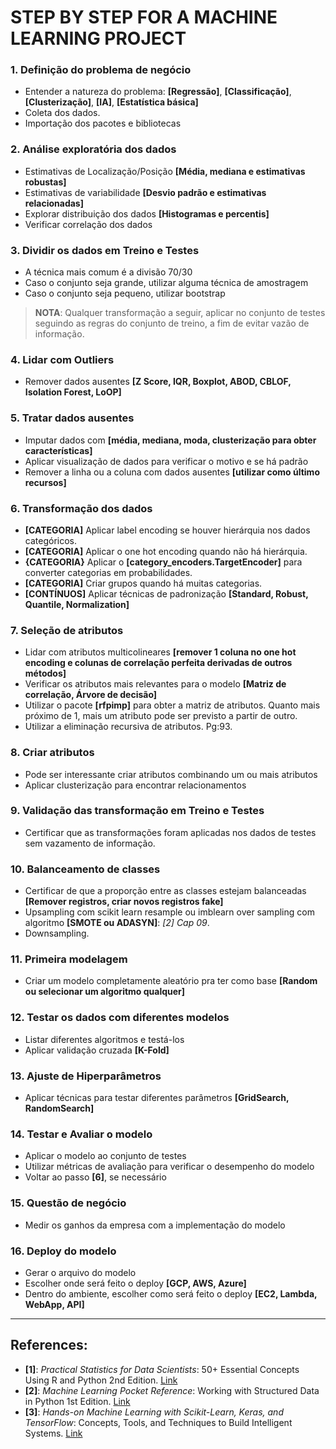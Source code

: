 # STEP BY STEP FOR A MACHINE LEARNING PROJECT

### **1. Definição do problema de negócio**
* Entender a natureza do problema: **[Regressão]**, **[Classificação]**, **[Clusterização]**, **[IA]**, **[Estatística básica]**
* Coleta dos dados.
* Importação dos pacotes e bibliotecas

### **2. Análise exploratória dos dados**
* Estimativas de Localização/Posição **[Média, mediana e estimativas robustas]**
* Estimativas de variabilidade **[Desvio padrão e estimativas relacionadas]**
* Explorar distribuição dos dados **[Histogramas e percentis]**
* Verificar correlação dos dados
	
### **3. Dividir os dados em Treino e Testes**
* A técnica mais comum é a divisão 70/30
* Caso o conjunto seja grande, utilizar alguma técnica de amostragem
* Caso o conjunto seja pequeno, utilizar bootstrap
> **NOTA**: Qualquer transformação a seguir, aplicar no conjunto de testes seguindo as regras do conjunto de treino, a fim de evitar vazão de informação.

### **4. Lidar com Outliers**
* Remover dados ausentes **[Z Score, IQR, Boxplot, ABOD, CBLOF, Isolation Forest, LoOP]**

### **5. Tratar dados ausentes**
* Imputar dados com **[média, mediana, moda, clusterização para obter características]**
* Aplicar visualização de dados para verificar o motivo e se há padrão
* Remover a linha ou a coluna com dados ausentes **[utilizar como último recursos]**

### **6. Transformação dos dados**
* **[CATEGORIA]** Aplicar label encoding se houver hierárquia nos dados categóricos.
* **[CATEGORIA]** Aplicar o one hot encoding quando não há hierárquia.
* **{CATEGORIA}** Aplicar o **[category_encoders.TargetEncoder]** para converter categorias em probabilidades.
* **[CATEGORIA]** Criar grupos quando há muitas categorias.
* **[CONTÍNUOS]** Aplicar técnicas de padronização **[Standard, Robust, Quantile, Normalization]**

### **7. Seleção de atributos**
* Lidar com atributos multicolineares **[remover 1 coluna no one hot encoding e colunas de correlação perfeita derivadas de outros métodos]**
* Verificar os atributos mais relevantes para o modelo **[Matriz de correlação, Árvore de decisão]**
* Utilizar o pacote **[rfpimp]** para obter a matriz de atributos. Quanto mais próximo de 1, mais um atributo pode ser previsto a partir de outro.
* Utilizar a eliminação recursiva de atributos. Pg:93.

### **8. Criar atributos**
* Pode ser interessante criar atributos combinando um ou mais atributos
* Aplicar clusterização para encontrar relacionamentos
	
### **9. Validação das transformação em Treino e Testes**
* Certificar que as transformações foram aplicadas nos dados de testes sem vazamento de informação.
	
### **10. Balanceamento de classes**
* Certificar de que a proporção entre as classes estejam balanceadas **[Remover registros, criar novos registros fake]**
* Upsampling com scikit learn resample ou imblearn over sampling com algoritmo **[SMOTE ou ADASYN]**: *[2] Cap 09*.
* Downsampling.
	
### **11. Primeira modelagem**
* Criar um modelo completamente aleatório pra ter como base **[Random ou selecionar um algoritmo qualquer]**
	
### **12. Testar os dados com diferentes modelos**
* Listar diferentes algoritmos e testá-los
* Aplicar validação cruzada **[K-Fold]**
	
### **13. Ajuste de Hiperparâmetros**
* Aplicar técnicas para testar diferentes parâmetros **[GridSearch, RandomSearch]**
	
### **14. Testar e Avaliar o modelo**
* Aplicar o modelo ao conjunto de testes
* Utilizar métricas de avaliação para verificar o desempenho do modelo
* Voltar ao passo **[6]**, se necessário
	
### **15. Questão de negócio**
* Medir os ganhos da empresa com a implementação do modelo
	
### **16. Deploy do modelo**
* Gerar o arquivo do modelo
* Escolher onde será feito o deploy **[GCP, AWS, Azure]**
* Dentro do ambiente, escolher como será feito o deploy **[EC2, Lambda, WebApp, API]**

---

## References:
* **[1]**: *Practical Statistics for Data Scientists*: 50+ Essential Concepts Using R and Python 2nd Edition. [Link](https://www.amazon.com/Practical-Statistics-Data-Scientists-Essential/dp/149207294X)
* **[2]**: *Machine Learning Pocket Reference*: Working with Structured Data in Python 1st Edition. [Link](https://www.amazon.com/Machine-Learning-Pocket-Reference-Structured/dp/1492047546)
* **[3]**: *Hands-on Machine Learning with Scikit-Learn, Keras, and TensorFlow*: Concepts, Tools, and Techniques to Build Intelligent Systems. [Link](https://www.amazon.com.br/Hands-Machine-Learning-Scikit-Learn-TensorFlow/dp/1492032646/ref=asc_df_1492032646/?tag=googleshopp00-20&linkCode=df0&hvadid=379733272930&hvpos=&hvnetw=g&hvrand=16572882679886660793&hvpone=&hvptwo=&hvqmt=&hvdev=c&hvdvcmdl=&hvlocint=&hvlocphy=1001760&hvtargid=pla-523968811896&psc=1)
